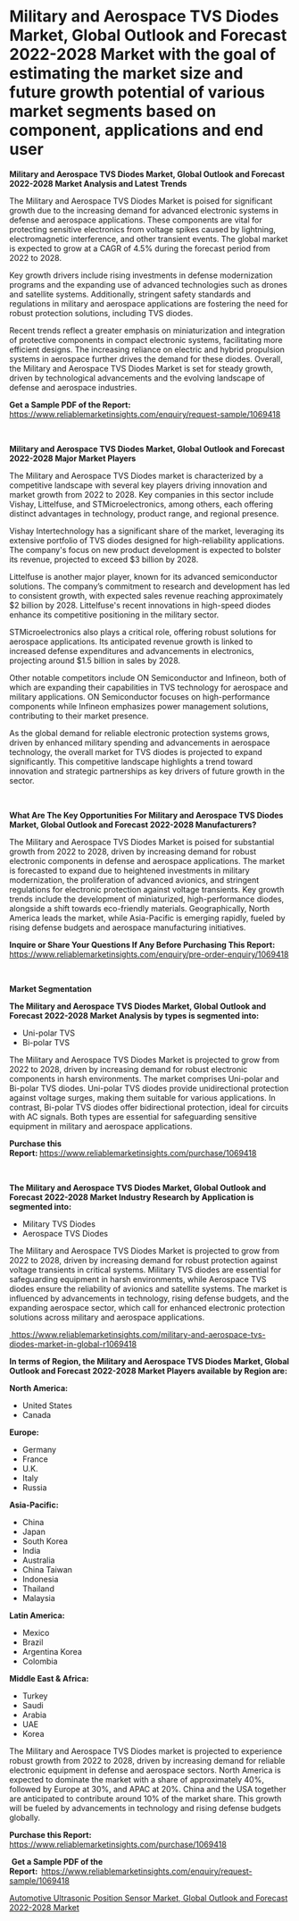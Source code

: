 <p><h1>Military and Aerospace TVS Diodes Market, Global Outlook and Forecast 2022-2028 Market with the goal of estimating the market size and future growth potential of various market segments based on component, applications and end user</h1></p><p><strong>Military and Aerospace TVS Diodes Market, Global Outlook and Forecast 2022-2028 Market Analysis and Latest Trends</strong></p>
<p><p>The Military and Aerospace TVS Diodes Market is poised for significant growth due to the increasing demand for advanced electronic systems in defense and aerospace applications. These components are vital for protecting sensitive electronics from voltage spikes caused by lightning, electromagnetic interference, and other transient events. The global market is expected to grow at a CAGR of 4.5% during the forecast period from 2022 to 2028.</p><p>Key growth drivers include rising investments in defense modernization programs and the expanding use of advanced technologies such as drones and satellite systems. Additionally, stringent safety standards and regulations in military and aerospace applications are fostering the need for robust protection solutions, including TVS diodes. </p><p>Recent trends reflect a greater emphasis on miniaturization and integration of protective components in compact electronic systems, facilitating more efficient designs. The increasing reliance on electric and hybrid propulsion systems in aerospace further drives the demand for these diodes. Overall, the Military and Aerospace TVS Diodes Market is set for steady growth, driven by technological advancements and the evolving landscape of defense and aerospace industries.</p></p>
<p><strong>Get a Sample PDF of the Report:&nbsp;</strong> <a href="https://www.reliablemarketinsights.com/enquiry/request-sample/1069418?utm_campaign=2667&utm_medium=2&utm_source=Github&utm_content=ia&utm_term=21032025&utm_id=military-and-aerospace-tvs-diodes-market-global-outlook-and-forecast-2022-2028">https://www.reliablemarketinsights.com/enquiry/request-sample/1069418</a></p>
<p>&nbsp;</p>
<p><strong>Military and Aerospace TVS Diodes Market, Global Outlook and Forecast 2022-2028 Major Market Players</strong></p>
<p><p>The Military and Aerospace TVS Diodes market is characterized by a competitive landscape with several key players driving innovation and market growth from 2022 to 2028. Key companies in this sector include Vishay, Littelfuse, and STMicroelectronics, among others, each offering distinct advantages in technology, product range, and regional presence.</p><p>Vishay Intertechnology has a significant share of the market, leveraging its extensive portfolio of TVS diodes designed for high-reliability applications. The company's focus on new product development is expected to bolster its revenue, projected to exceed $3 billion by 2028.</p><p>Littelfuse is another major player, known for its advanced semiconductor solutions. The company’s commitment to research and development has led to consistent growth, with expected sales revenue reaching approximately $2 billion by 2028. Littelfuse's recent innovations in high-speed diodes enhance its competitive positioning in the military sector.</p><p>STMicroelectronics also plays a critical role, offering robust solutions for aerospace applications. Its anticipated revenue growth is linked to increased defense expenditures and advancements in electronics, projecting around $1.5 billion in sales by 2028.</p><p>Other notable competitors include ON Semiconductor and Infineon, both of which are expanding their capabilities in TVS technology for aerospace and military applications. ON Semiconductor focuses on high-performance components while Infineon emphasizes power management solutions, contributing to their market presence.</p><p>As the global demand for reliable electronic protection systems grows, driven by enhanced military spending and advancements in aerospace technology, the overall market for TVS diodes is projected to expand significantly. This competitive landscape highlights a trend toward innovation and strategic partnerships as key drivers of future growth in the sector.</p></p>
<p>&nbsp;</p>
<p><strong>What Are The Key Opportunities For Military and Aerospace TVS Diodes Market, Global Outlook and Forecast 2022-2028 Manufacturers?</strong></p>
<p><p>The Military and Aerospace TVS Diodes Market is poised for substantial growth from 2022 to 2028, driven by increasing demand for robust electronic components in defense and aerospace applications. The market is forecasted to expand due to heightened investments in military modernization, the proliferation of advanced avionics, and stringent regulations for electronic protection against voltage transients. Key growth trends include the development of miniaturized, high-performance diodes, alongside a shift towards eco-friendly materials. Geographically, North America leads the market, while Asia-Pacific is emerging rapidly, fueled by rising defense budgets and aerospace manufacturing initiatives.</p></p>
<p><strong>Inquire or Share Your Questions If Any Before Purchasing This Report:</strong> <a href="https://www.reliablemarketinsights.com/enquiry/pre-order-enquiry/1069418?utm_campaign=2667&utm_medium=2&utm_source=Github&utm_content=ia&utm_term=21032025&utm_id=military-and-aerospace-tvs-diodes-market-global-outlook-and-forecast-2022-2028">https://www.reliablemarketinsights.com/enquiry/pre-order-enquiry/1069418</a></p>
<p>&nbsp;</p>
<p><strong>Market Segmentation</strong></p>
<p><strong>The Military and Aerospace TVS Diodes Market, Global Outlook and Forecast 2022-2028 Market Analysis by types is segmented into:</strong></p>
<p><ul><li>Uni-polar TVS</li><li>Bi-polar TVS</li></ul></p>
<p><p>The Military and Aerospace TVS Diodes Market is projected to grow from 2022 to 2028, driven by increasing demand for robust electronic components in harsh environments. The market comprises Uni-polar and Bi-polar TVS diodes. Uni-polar TVS diodes provide unidirectional protection against voltage surges, making them suitable for various applications. In contrast, Bi-polar TVS diodes offer bidirectional protection, ideal for circuits with AC signals. Both types are essential for safeguarding sensitive equipment in military and aerospace applications.</p></p>
<p><strong>Purchase this Report:&nbsp;</strong><a href="https://www.reliablemarketinsights.com/purchase/1069418?utm_campaign=2667&utm_medium=2&utm_source=Github&utm_content=ia&utm_term=21032025&utm_id=military-and-aerospace-tvs-diodes-market-global-outlook-and-forecast-2022-2028">https://www.reliablemarketinsights.com/purchase/1069418</a></p>
<p>&nbsp;</p>
<p><strong>The Military and Aerospace TVS Diodes Market, Global Outlook and Forecast 2022-2028 Market Industry Research by Application is segmented into:</strong></p>
<p><ul><li>Military TVS Diodes</li><li>Aerospace TVS Diodes</li></ul></p>
<p><p>The Military and Aerospace TVS Diodes Market is projected to grow from 2022 to 2028, driven by increasing demand for robust protection against voltage transients in critical systems. Military TVS diodes are essential for safeguarding equipment in harsh environments, while Aerospace TVS diodes ensure the reliability of avionics and satellite systems. The market is influenced by advancements in technology, rising defense budgets, and the expanding aerospace sector, which call for enhanced electronic protection solutions across military and aerospace applications.</p></p>
<p><a href="https://www.reliablemarketinsights.com/military-and-aerospace-tvs-diodes-market-in-global-r1069418?utm_campaign=2667&utm_medium=2&utm_source=Github&utm_content=ia&utm_term=21032025&utm_id=military-and-aerospace-tvs-diodes-market-global-outlook-and-forecast-2022-2028">&nbsp;https://www.reliablemarketinsights.com/military-and-aerospace-tvs-diodes-market-in-global-r1069418</a></p>
<p><strong>In terms of Region, the Military and Aerospace TVS Diodes Market, Global Outlook and Forecast 2022-2028 Market Players available by Region are:</strong></p>
<p>
    <p> <strong> North America: </strong>
        <ul>
            <li>United States</li>
            <li>Canada</li>
        </ul>
        </p> 
    <p> <strong> Europe: </strong>
        <ul>
            <li>Germany</li>
            <li>France</li>
            <li>U.K.</li>
            <li>Italy</li>
            <li>Russia</li>
        </ul>
        </p> 
    <p> <strong> Asia-Pacific: </strong>
        <ul>
            <li>China</li>
            <li>Japan</li>
            <li>South Korea</li>
            <li>India</li>
            <li>Australia</li>
            <li>China Taiwan</li>
            <li>Indonesia</li>
            <li>Thailand</li>
            <li>Malaysia</li>
        </ul>
        </p> 
    <p> <strong> Latin America: </strong>
        <ul>
            <li>Mexico</li>
            <li>Brazil</li>
            <li>Argentina Korea</li>
            <li>Colombia</li>
        </ul>
        </p> 
    <p> <strong> Middle East & Africa: </strong>
        <ul>
            <li>Turkey</li>
            <li>Saudi</li>
            <li>Arabia</li>
            <li>UAE</li>
            <li>Korea</li>
        </ul>
    </p>
    </p>
<p><p>The Military and Aerospace TVS Diodes market is projected to experience robust growth from 2022 to 2028, driven by increasing demand for reliable electronic equipment in defense and aerospace sectors. North America is expected to dominate the market with a share of approximately 40%, followed by Europe at 30%, and APAC at 20%. China and the USA together are anticipated to contribute around 10% of the market share. This growth will be fueled by advancements in technology and rising defense budgets globally.</p></p>
<p><strong>Purchase this Report: </strong><a href="https://www.reliablemarketinsights.com/purchase/1069418?utm_campaign=2667&utm_medium=2&utm_source=Github&utm_content=ia&utm_term=21032025&utm_id=military-and-aerospace-tvs-diodes-market-global-outlook-and-forecast-2022-2028">https://www.reliablemarketinsights.com/purchase/1069418</a></p>
<p>&nbsp;<strong>Get a Sample PDF of the Report:&nbsp;&nbsp;</strong><a href="https://www.reliablemarketinsights.com/enquiry/request-sample/1069418?utm_campaign=2667&utm_medium=2&utm_source=Github&utm_content=ia&utm_term=21032025&utm_id=military-and-aerospace-tvs-diodes-market-global-outlook-and-forecast-2022-2028">https://www.reliablemarketinsights.com/enquiry/request-sample/1069418</a></p>
<p><strong></strong></p>
<p><p><a href="https://github.com/shirleenfraker87/Market-Research-Report-List-1/blob/main/automotive-ultrasonic-position-sensor-market-global-outlook-and-forecast-2022-2028-market.md?utm_campaign=2667&utm_medium=2&utm_source=Github&utm_content=ia&utm_term=21032025&utm_id=military-and-aerospace-tvs-diodes-market-global-outlook-and-forecast-2022-2028">Automotive Ultrasonic Position Sensor Market, Global Outlook and Forecast 2022-2028 Market</a></p></p>